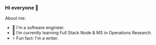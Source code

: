 ### Hi everyone 👋

<!--
**lupish/lupish** is a ✨ _special_ ✨ repository because its `README.md` (this file) appears on your GitHub profile.
-->

About me:
- 💪 I'm a software engineer.
- 🌱 I’m currently learning Full Stack Node & MS in Operations Research.
- ⚡ Fun fact: I'm a writer.
